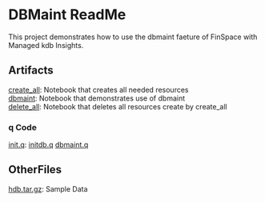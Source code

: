 # DBMaint ReadMe
This project demonstrates how to use the dbmaint faeture of FinSpace with Managed kdb Insights.


## Artifacts
[create_all](create_all.ipynb): Notebook that creates all needed resources   
[dbmaint](dbmaint.ipynb): Notebook that demonstrates use of dbmaint   
[delete_all](delete_all.ipynb): Notebook that deletes all resources create by create_all   

### q Code
[init.q](init.q): 
[initdb.q](initdb.q)
[dbmaint.q](dbmaint.q)

## OtherFiles
[hdb.tar.gz](hdb.tar.gz): Sample Data   
